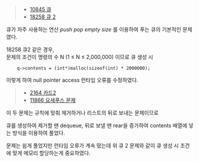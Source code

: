 > - [10845 큐](https://www.acmicpc.net/problem/10845)
> - [18258 큐 2](https://www.acmicpc.net/problem/18258)

큐가 자주 사용하는 연산 _push pop empty size_ 를 이용하여 푸는 큐의 기본적인 문제였다.

18258 큐2 같은 경우,  
문제의 조건이 명령의 수 N (1 ≤ N ≤ 2,000,000) 이므로 큐 생성 시

```
	q->contents = (int*)malloc(sizeof(int) * 2000000);
```

이렇게 하여 null pointer access 런타임 오류를 수정하였다.

> - [2164 카드2](https://www.acmicpc.net/problem/2164)
> - [11866 요세푸스 문제](https://www.acmicpc.net/problem/11866)

이 두 문제는 규칙에 맞춰 제거하거나 리스트의 뒤로 보내는 문제이므로

큐를 생성하여 제거할 땐 dequeue, 뒤로 보낼 땐 rear을 증가하여 contents 배열에 넣는 방식을 이용하여 풀었다.

문제는 쉽게 풀었지만 런타임 오류가 계속 떴는데 위 큐 2 문제와 같이 큐 생성 시 조건에 맞게 메모리 할당하는게 중요하였다.
